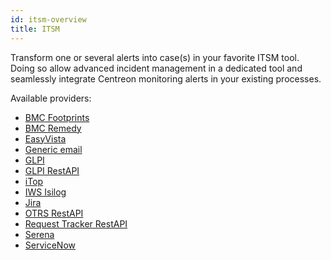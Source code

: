 ```yaml
---
id: itsm-overview
title: ITSM
---
```


Transform one or several alerts into case(s) in your favorite ITSM tool. 
Doing so allow advanced incident management in a dedicated tool and seamlessly 
integrate Centreon monitoring alerts in your existing processes.

Available providers:

* [BMC Footprints](../integrations/itsm/ot-bmc-footprints.html)
* [BMC Remedy](../integrations/itsm/ot-bmc-remedy.html)
* [EasyVista](../integrations/itsm/ot-easyvista.html)
* [Generic email](../integrations/itsm/ot-mail.html)
* [GLPI](../integrations/itsm/ot-glpi.html)
* [GLPI RestAPI](../integrations/itsm/ot-glpi-restapi.html)
* [iTop](../integrations/itsm/ot-itop.html)
* [IWS Isilog](../integrations/itsm/ot-iws-isilog.html)
* [Jira](../integrations/itsm/ot-jira.html)
* [OTRS RestAPI](../integrations/itsm/ot-otrs.html)
* [Request Tracker RestAPI](../integrations/itsm/ot-request-tracker2.html)
* [Serena](../integrations/itsm/ot-serena.html)
* [ServiceNow](../integrations/itsm/ot-service-now.html)